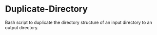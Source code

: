 # Duplicate-Directory
Bash script to duplicate the directory structure of an input directory to an output directory.
